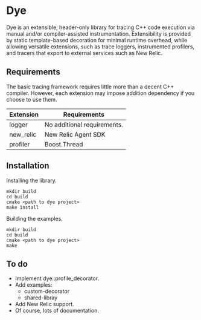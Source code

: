 # Dye

Dye is an extensible, header-only library for tracing C++ code execution via
manual and/or compiler-assisted instrumentation.  Extensibility is provided by
static template-based decoration for minimal runtime overhead, while allowing
versatile extensions, such as trace loggers, instrumented profilers,
and tracers that export to external services such as New Relic.

## Requirements

The basic tracing framework requires little more than a decent C++ compiler.
However, each extension may impose addition dependency if you choose to use
them.

Extension | Requirements
----------|----------------------------
logger    | No additional requirements.
new_relic | New Relic Agent SDK
profiler  | Boost.Thread

## Installation

Installing the library.
```
mkdir build
cd build
cmake <path to dye project>
make install
```

Building the examples.
```
mkdir build
cd build
cmake <path to dye project>
make
```

## To do

* Implement dye::profile_decorator.
* Add examples:
  * custom-decorator
  * shared-libray
* Add New Relic support.
* Of course, lots of documentation.
